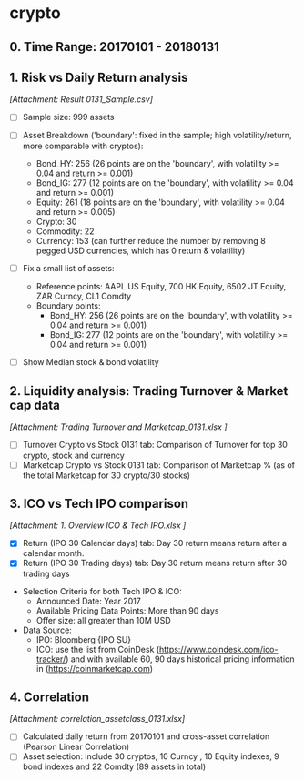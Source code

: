 # crypto

## 0. Time Range: 20170101 - 20180131

## 1. Risk vs Daily Return analysis
*[Attachment: Result 0131_Sample.csv]*

  * [ ] Sample size: 999 assets

  * [ ] Asset Breakdown ('boundary': fixed in the sample; high volatility/return, more comparable with cryptos):
    - Bond_HY: 256 (26 points are on the 'boundary', with volatility >= 0.04 and return >= 0.001)
    - Bond_IG: 277 (12 points are on the 'boundary', with volatility >= 0.04 and return >= 0.001)
    - Equity: 261 (18 points are on the 'boundary', with volatility >= 0.04 and return >= 0.005)
    - Crypto: 30
    - Commodity: 22
    - Currency: 153 (can further reduce the number by removing 8 pegged USD currencies, which has 0 return & volatility)
  
  * [ ] Fix a small list of assets: 
    - Reference points: AAPL US Equity, 700 HK Equity, 6502 JT Equity, ZAR Curncy, CL1 Comdty
    - Boundary points:
      - Bond_HY: 256 (26 points are on the 'boundary', with volatility >= 0.04 and return >= 0.001)
      - Bond_IG: 277 (12 points are on the 'boundary', with volatility >= 0.04 and return >= 0.001)

  * [ ] Show Median stock & bond volatility

## 2. Liquidity analysis: Trading Turnover & Market cap data
*[Attachment: Trading Turnover and Marketcap_0131.xlsx ]*
  * [ ] Turnover Crypto vs Stock 0131 tab: Comparison of Turnover for top 30 crypto, stock and currency
  * [ ] Marketcap Crypto vs Stock 0131 tab: Comparison of Marketcap % (as of the total Marketcap for 30 crypto/30 stocks)

## 3. ICO vs Tech IPO comparison
*[Attachment: 1. Overview ICO & Tech IPO.xlsx ]*
  * [x] Return (IPO 30 Calendar days) tab: Day 30 return means return after a calendar month.
  * [x] Return (IPO 30 Trading days) tab: Day 30 return means return after 30 trading days
  * Selection Criteria for both Tech IPO & ICO:
    - Announced Date: Year 2017
    - Available Pricing Data Points: More than 90 days
    - Offer size: all greater than 10M USD
  * Data Source:
    - IPO: Bloomberg {IPO SU<GO>}
    - ICO: use the list from CoinDesk (https://www.coindesk.com/ico-tracker/) and with available 60, 90 days historical pricing information in (https://coinmarketcap.com)

## 4. Correlation
*[Attachment: correlation_assetclass_0131.xlsx]*
  * [ ] Calculated daily return from 20170101 and cross-asset correlation (Pearson Linear Correlation)
  * [ ] Asset selection: include 30 cryptos, 10 Curncy , 10 Equity indexes, 9 bond indexes and 22 Comdty (89 assets in total)

